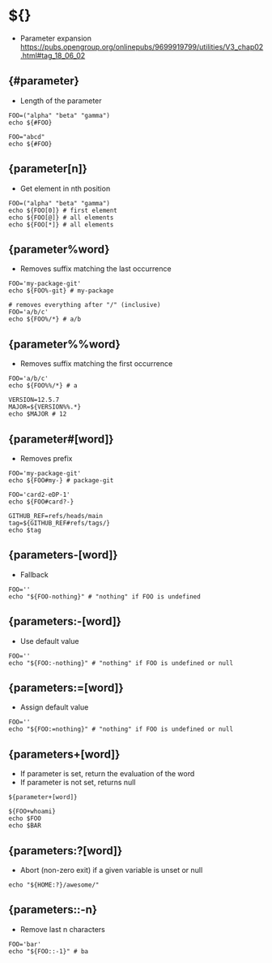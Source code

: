 # ${}

- Parameter expansion <https://pubs.opengroup.org/onlinepubs/9699919799/utilities/V3_chap02.html#tag_18_06_02>

## {#parameter}

- Length of the parameter

```shell
FOO=("alpha" "beta" "gamma")
echo ${#FOO}

FOO="abcd"
echo ${#FOO}
```

## {parameter[n]}

- Get element in nth position

```shell
FOO=("alpha" "beta" "gamma")
echo ${FOO[0]} # first element
echo ${FOO[@]} # all elements
echo ${FOO[*]} # all elements
```

## {parameter%word}

- Removes suffix matching the last occurrence

```shell
FOO='my-package-git'
echo ${FOO%-git} # my-package
```

```shell
# removes everything after "/" (inclusive)
FOO='a/b/c'
echo ${FOO%/*} # a/b
```

## {parameter%%word}

- Removes suffix matching the first occurrence

```shell
FOO='a/b/c'
echo ${FOO%%/*} # a
```

```shell
VERSION=12.5.7
MAJOR=${VERSION%%.*}
echo $MAJOR # 12
```

## {parameter#[word]}

- Removes prefix

```shell
FOO='my-package-git'
echo ${FOO#my-} # package-git

FOO='card2-eDP-1'
echo ${FOO#card?-}

GITHUB_REF=refs/heads/main
tag=${GITHUB_REF#refs/tags/}
echo $tag
```

## {parameters-[word]}

- Fallback

```shell
FOO=''
echo "${FOO-nothing}" # "nothing" if FOO is undefined
```

## {parameters:-[word]}

- Use default value

```shell
FOO=''
echo "${FOO:-nothing}" # "nothing" if FOO is undefined or null
```

## {parameters:=[word]}

- Assign default value

```shell
FOO=''
echo "${FOO:=nothing}" # "nothing" if FOO is undefined or null
```

## {parameters+[word]}

- If parameter is set, return the evaluation of the word
- If parameter is not set, returns null

```shell
${parameter+[word]}

${FOO+whoami}
echo $FOO
echo $BAR
```

## {parameters:?[word]}

- Abort (non-zero exit) if a given variable is unset or null

```shell
echo "${HOME:?}/awesome/"
```

## {parameters::-n}

- Remove last n characters

```shell
FOO='bar'
echo "${FOO::-1}" # ba
```
